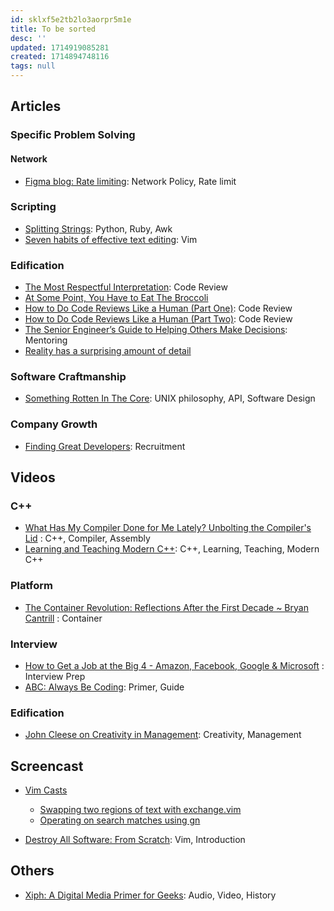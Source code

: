 ```yaml
---
id: sklxf5e2tb2lo3aorpr5m1e
title: To be sorted
desc: ''
updated: 1714919085281
created: 1714894748116
tags: null
---
```


## Articles

### Specific Problem Solving

#### Network

- [Figma blog: Rate limiting](https://blog.figma.com/an-alternative-approach-to-rate-limiting-f8a06cf7c94c): Network Policy, Rate limit

### Scripting

- [Splitting Strings](https://chriszetter.com/blog/2017/10/29/splitting-strings/): Python, Ruby, Awk
- [Seven habits of effective text editing](http://www.moolenaar.net/habits.html): Vim

### Edification

- [The Most Respectful Interpretation](https://www.farnamstreetblog.com/2017/01/most-respectful-interpretation/): Code Review
- [At Some Point, You Have to Eat The Broccoli](https://www.farnamstreetblog.com/2016/10/eat-the-broccoli/)
- [How to Do Code Reviews Like a Human (Part One)](https://mtlynch.io/human-code-reviews-1/): Code Review
- [How to Do Code Reviews Like a Human (Part Two)](https://mtlynch.io/human-code-reviews-2/): Code Review
- [The Senior Engineer’s Guide to Helping Others Make Decisions](http://silverwraith.com/blog/2017/10/the-senior-engineers-guide-to-helping-others-make-decisions/): Mentoring
- [Reality has a surprising amount of detail](http://johnsalvatier.org/blog/2017/reality-has-a-surprising-amount-of-detail)

### Software Craftmanship

- [Something Rotten In The Core](http://www.codersnotes.com/notes/something-rotten-in-the-core/): UNIX philosophy, API, Software Design

### Company Growth

- [Finding Great Developers](https://www.joelonsoftware.com/2006/09/06/finding-great-developers-2/): Recruitment

## Videos

### C++

- [What Has My Compiler Done for Me Lately? Unbolting the Compiler's Lid](https://youtu.be/bSkpMdDe4g4) : C++, Compiler, Assembly
- [Learning and Teaching Modern C++](https://youtu.be/fX2W3nNjJIo): C++, Learning, Teaching, Modern C++

### Platform

- [The Container Revolution: Reflections After the First Decade ~ Bryan Cantrill](https://youtu.be/xXWaECk9XqM) : Container

### Interview

- [How to Get a Job at the Big 4 - Amazon, Facebook, Google & Microsoft](https://youtu.be/YJZCUhxNCv8) : Interview Prep
- [ABC: Always Be Coding](https://medium.com/always-be-coding/abc-always-be-coding-d5f8051afce2): Primer, Guide

### Edification

- [John Cleese on Creativity in Management](https://youtu.be/Pb5oIIPO62g): Creativity, Management

## Screencast

- [Vim Casts](http://vimcasts.org/episodes/)
  - [Swapping two regions of text with exchange.vim](http://vimcasts.org/episodes/swapping-two-regions-of-text-with-exchange-vim/)
  - [Operating on search matches using gn](http://vimcasts.org/episodes/operating-on-search-matches-using-gn/)

- [Destroy All Software: From Scratch](https://www.destroyallsoftware.com/screencasts/catalog/a-compiler-from-scratch): Vim, Introduction

## Others

- [Xiph: A Digital Media Primer for Geeks](https://xiph.org/video/vid1.shtml): Audio, Video, History
